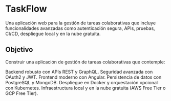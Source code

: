 # TaskFlow
Una aplicación web para la gestión de tareas colaborativas que incluye funcionalidades avanzadas como autenticación segura, APIs, pruebas, CI/CD, despliegue local y en la nube gratuita.

## Objetivo
Construir una aplicación de gestión de tareas colaborativas que contemple:

Backend robusto con APIs REST y GraphQL.
Seguridad avanzada con OAuth2 y JWT.
Frontend moderno con Angular.
Persistencia de datos con PostgreSQL y MongoDB.
Despliegue en Docker y orquestación opcional con Kubernetes.
Infraestructura local y en la nube gratuita (AWS Free Tier o GCP Free Tier).
